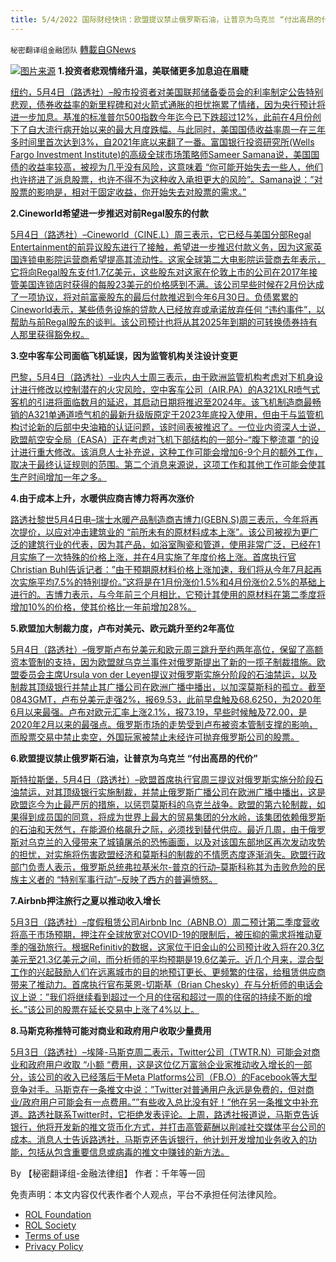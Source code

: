 ```yaml
---
title: 5/4/2022 国际财经快讯：欧盟提议禁止俄罗斯石油，让普京为乌克兰 “付出高昂的代价&#8221;；投资者悲观情绪升温，美联储更多加息迫在眉睫
---
```

`秘密翻译组金融团队` [轉載自GNews](https://gnews.org/zh-hans/2466262/)

![](https://assets.gnews.org/wp-content/uploads/2022/05/20220504-2.jpg)[图片来源](https://www.reuters.com/resizer/VFK0vToai4bF3jRgs9ZgG8WyTJQ=/1200x0/filters:quality%2880%29/cloudfront-us-east-2.images.arcpublishing.com/reuters/GV6OPXR2BVNNVB4MYRIRKSBQMI.jpg) 
**1.投资者悲观情绪升温，美联储更多加息迫在眉睫**
 
[纽约，5月4日（路透社）–股市投资者对美国联邦储备委员会的利率制定公告特别悲观，债券收益率的新里程碑和对火箭式通胀的担忧拖累了情绪，因为央行预计将进一步加息。基准的标准普尔500指数今年迄今已下跌超过12%，此前在4月份创下了自大流行病开始以来的最大月度跌幅。与此同时，美国国债收益率周一在三年多时间里首次达到3%，自2021年底以来翻了一番。富国银行投资研究所(Wells Fargo Investment Institute)的高级全球市场策略师Sameer Samana说，美国国债的收益率较高，被视为几乎没有风险，这意味着 “你可能开始失去一些人，他们也许挤进了派息股票，也许不得不为这种收入承担更大的风险”。Samana说：”对股票的影响是，相对于固定收益，你开始失去对股票的需求。”](https://www.reuters.com/business/finance/investor-pessimism-mounts-more-fed-rate-hikes-loom-2022-05-04/)
 
**2.Cineworld希望进一步推迟对前Regal股东的付款**
 
[5月4日（路透社）–Cineworld（CINE.L）周三表示，它已经与美国分部Regal Entertainment的前异议股东进行了接触，希望进一步推迟付款义务，因为这家英国连锁电影院运营商希望提高其流动性。这家全球第二大电影院运营商去年表示，它将向Regal股东支付1.7亿美元，这些股东对这家在伦敦上市的公司在2017年接管美国连锁店时获得的每股23美元的价格感到不满。该公司早些时候在2月份达成了一项协议，将对前富豪股东的最后付款推迟到今年6月30日。负债累累的Cineworld表示，某些债务设施的贷款人已经放弃或承诺放弃任何 “违约事件”，以帮助与前Regal股东的谈判。该公司预计也将从其2025年到期的可转换债券持有人那里获得豁免权。](https://www.reuters.com/business/media-telecom/cineworld-looks-further-delay-payments-former-regal-shareholders-2022-05-04/)
 
**3.空中客车公司面临飞机延误，因为监管机构关注设计变更**
 
[巴黎，5月4日（路透社）–业内人士周三表示，由于欧洲监管机构考虑对下机身设计进行修改以控制潜在的火灾风险，空中客车公司（AIR.PA）的A321XLR喷气式客机的引进将面临数月的延迟，其启动日期将推迟至2024年。该飞机制造商最畅销的A321单通道喷气机的最新升级版原定于2023年底投入使用，但由于与监管机构讨论新的后部中央油箱的认证问题，该时间表被推迟了。一位业内资深人士说，欧盟航空安全局（EASA）正在考虑对飞机下部结构的一部分–“腹下整流罩 “的设计进行重大修改。该消息人士补充说，这种工作可能会增加6-9个月的额外工作，取决于最终认证规则的范围。第二个消息来源说，这项工作和其他工作可能会使其生产时间增加一年之多。](https://www.reuters.com/business/aerospace-defense/european-regulators-may-look-impose-changes-design-airbus-a321xlr-source-2022-05-04/)
 
**4.由于成本上升，水暖供应商吉博力将再次涨价**
 
[路透社黎世5月4日电–瑞士水暖产品制造商吉博力(GEBN.S)周三表示，今年将再次提价，以应对冲击建筑业的 “前所未有的原材料成本上涨”。该公司被视为更广泛的建筑行业的代表，因为其产品，如浴室陶瓷和管道，使用非常广泛，已经在1月实施了一次特殊的价格上涨，并在4月实施了年度价格上涨。首席执行官Christian Buhl告诉记者：”由于预期原材料价格上涨加速，我们将从今年7月起再次实施平均7.5%的特别提价。”这将是在1月份涨价1.5%和4月份涨价2.5%的基础上进行的。吉博力表示，与今年前三个月相比，它预计其使用的原材料在第二季度将增加10%的价格，使其价格比一年前增加28%。](https://www.reuters.com/business/plumbing-supplier-geberit-sees-massive-q1-raw-material-price-rises-2022-05-04/)
 
**5.欧盟加大制裁力度，卢布对美元、欧元跳升至约2年高位**
 
[5月4日（路透社）–俄罗斯卢布兑美元和欧元周三跳升至约两年高位，保留了高额资本管制的支持，因为欧盟就乌克兰事件对俄罗斯提出了新的一揽子制裁措施。欧盟委员会主席Ursula von der Leyen提议对俄罗斯实施分阶段的石油禁运，以及制裁其顶级银行并禁止其广播公司在欧洲广播中播出，以加深莫斯科的孤立。截至0843GMT，卢布兑美元走强2%，报69.53，此前早盘触及68.6250，为2020年6月以来最强。卢布对欧元汇率上涨2.1%，报73.19，早些时候触及72.00，是2020年2月以来的最强点。俄罗斯市场的走势受到卢布被资本管制支撑的影响，而股票交易中禁止卖空，外国玩家被禁止未经许可抛弃俄罗斯公司的股票。](https://www.reuters.com/business/rouble-jumps-around-2-year-high-vs-dollar-euro-eu-ups-sanctions-2022-05-04/)
 
**6.欧盟提议禁止俄罗斯石油，让普京为乌克兰 “付出高昂的代价”**
 
[斯特拉斯堡，5月4日（路透社）–欧盟首席执行官周三提议对俄罗斯实施分阶段石油禁运，对其顶级银行实施制裁，并禁止俄罗斯广播公司在欧洲广播中播出，这是欧盟迄今为止最严厉的措施，以惩罚莫斯科的乌克兰战争。欧盟的第六轮制裁，如果得到成员国的同意，将成为世界上最大的贸易集团的分水岭，该集团依赖俄罗斯的石油和天然气，在能源价格飙升之际，必须找到替代供应。最近几周，由于俄罗斯对乌克兰的入侵带来了城镇屠杀的恐怖画面，以及对该国东部地区再次发动攻势的担忧，对实施将伤害欧盟经济和莫斯科的制裁的不情愿态度逐渐消失。欧盟行政部门负责人表示，俄罗斯总统弗拉基米尔-普京的行动–莫斯科称其为击败危险的民族主义者的 “特别军事行动”–反映了西方的普遍愤怒。](https://www.reuters.com/world/europe/eu-lay-out-new-sanctions-russia-targeting-oil-imports-2022-05-04/)
 
**7.Airbnb押注旅行之夏以推动收入增长**
 
[5月3日（路透社）–度假租赁公司Airbnb Inc（ABNB.O）周二预计第二季度营收将高于市场预期，押注在全球放宽对COVID-19的限制后，被压抑的需求将推动夏季的强劲旅行。根据Refinitiv的数据，这家位于旧金山的公司预计收入将在20.3亿美元至21.3亿美元之间，而分析师的平均预期是19.6亿美元。近几个月来，混合型工作的兴起鼓励人们在远离城市的目的地预订更长、更频繁的住宿，给租赁供应商带来了推动力。首席执行官布莱恩-切斯基（Brian Chesky）在与分析师的电话会议上说：”我们将继续看到超过一个月的住宿和超过一周的住宿的持续不断的增长。”该公司的股票在延长交易中上涨了4%以上。](https://www.reuters.com/technology/airbnb-bets-strong-summer-travel-drive-revenue-growth-2022-05-03/)
 
**8.马斯克称推特可能对商业和政府用户收取少量费用**
 
[5月3日（路透社）–埃隆-马斯克周二表示，Twitter公司（TWTR.N）可能会对商业和政府用户收取 “小额 “费用，这是这位亿万富翁企业家推动收入增长的一部分，该公司的收入已经落后于Meta Platforms公司（FB.O）的Facebook等大型竞争对手。马斯克在一条推文中说：”Twitter对普通用户永远是免费的，但对商业/政府用户可能会有一点费用。””有些收入总比没有好！”他在另一条推文中补充道。路透社联系Twitter时，它拒绝发表评论。上周，路透社报道说，马斯克告诉银行，他将开发新的推文货币化方式，并打击高管薪酬以削减社交媒体平台公司的成本。消息人士告诉路透社，马斯克还告诉银行，他计划开发增加业务收入的功能，包括从包含重要信息或病毒的推文中赚钱的新方法。](https://www.reuters.com/technology/musk-says-twitter-may-charge-slight-fee-commercial-government-users-2022-05-03/)
 
By 【秘密翻译组-金融法律组】
作者：千年等一回

免责声明：本文内容仅代表作者个人观点，平台不承担任何法律风险。
  
- [ROL Foundation](https://rolfoundation.org/)
- [ROL Society](https://rolsociety.org/)
- [Terms of use](https://gnews.org/terms-of-use-3/)
- [Privacy Policy](https://gnews.org/privacy-policy/)
